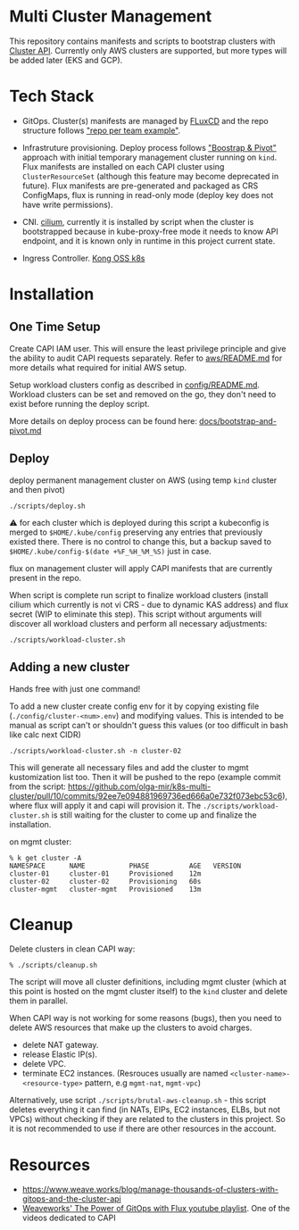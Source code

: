 # Multi Cluster Management

This repository contains manifests and scripts to bootstrap clusters with [Cluster API](https://github.com/kubernetes-sigs/cluster-api). Currently only AWS clusters are supported, but more types will be added later (EKS and GCP).

# Tech Stack

* GitOps. Cluster(s) manifests are managed by [FLuxCD](https://fluxcd.io/) and the repo structure follows ["repo per team example"](https://fluxcd.io/docs/guides/repository-structure/#repo-per-team).

* Infrastruture provisioning. Deploy process follows ["Boostrap & Pivot"](https://cluster-api.sigs.k8s.io/clusterctl/commands/move.html) approach with initial temporary management cluster running on `kind`. Flux manifests are installed on each CAPI cluster using `ClusterResourceSet` (although this feature may become deprecated in future). Flux manifests are pre-generated and packaged as CRS ConfigMaps, flux is running in read-only mode (deploy key does not have write permissions).

* CNI. [cilium](https://cilium.io/), currently it is installed by script when the cluster is bootstrapped because in kube-proxy-free mode it needs to know API endpoint, and it is known only in runtime in this project current state.

* Ingress Controller. [Kong OSS k8s](https://docs.konghq.com/kubernetes-ingress-controller/)

# Installation

## One Time Setup

Create CAPI IAM user. This will ensure the least privilege principle and give the ability to audit CAPI requests separately.
Refer to [aws/README.md](aws/README.md) for more details what required for initial AWS setup.

Setup workload clusters config as described in [config/README.md](config/README.md). Workload clusters can be set and removed on the go, they don't need to exist before running the deploy script.

More details on deploy process can be found here: [docs/bootstrap-and-pivot.md](docs/bootstrap-and-pivot.md)

## Deploy

deploy permanent management cluster on AWS (using temp `kind` cluster and then pivot)
```
./scripts/deploy.sh
```
:warning: for each cluster which is deployed during this script a kubeconfig is merged to `$HOME/.kube/config` preserving any entries that previously existed there. There is no control to change this, but a backup saved to `$HOME/.kube/config-$(date +%F_%H_%M_%S)` just in case.

flux on management cluster will apply CAPI manifests that are currently present in the repo.

When script is complete run script to finalize workload clusters (install cilium which currently is not vi CRS - due to dynamic KAS address) and flux secret (WIP to eliminate this step).
This script without arguments will discover all workload clusters and perform all necessary adjustments:
```
./scripts/workload-cluster.sh
```

## Adding a new cluster

Hands free with just one command!

To add a new cluster create config env for it by copying existing file (`./config/cluster-<num>.env`) and modifying values. This is intended to be manual as script can't or shouldn't guess this values (or too difficult in bash like calc next CIDR)

```
./scripts/workload-cluster.sh -n cluster-02
```

This will generate all necessary files and add the cluster to mgmt kustomization list too. Then it will be pushed to the repo (example commit from the script: https://github.com/olga-mir/k8s-multi-cluster/pull/10/commits/92ee7e094881969736ed666a0e732f073ebc53c6), where flux will apply it and capi will provision it. The `./scripts/workload-cluster.sh` is still waiting for the cluster to come up and finalize the installation.

on mgmt cluster:
```
% k get cluster -A
NAMESPACE      NAME           PHASE          AGE   VERSION
cluster-01     cluster-01     Provisioned    12m
cluster-02     cluster-02     Provisioning   60s
cluster-mgmt   cluster-mgmt   Provisioned    13m
```

# Cleanup

Delete clusters in clean CAPI way:
```
% ./scripts/cleanup.sh
```
The script will move all cluster definitions, including mgmt cluster (which at this point is hosted on the mgmt cluster itself) to the `kind` cluster and delete them in parallel.

When CAPI way is not working for some reasons (bugs), then you need to delete AWS resources that make up the clusters to avoid charges.

* delete NAT gateway.
* release Elastic IP(s).
* delete VPC.
* terminate EC2 instances.
(Resrouces usually are named `<cluster-name>-<resource-type>` pattern, e.g `mgmt-nat`, `mgmt-vpc`)

Alternatively, use script `./scripts/brutal-aws-cleanup.sh` - this script deletes everything it can find (in NATs, EIPs, EC2 instances, ELBs, but not VPCs) without checking if they are related to the clusters in this project. So it is not recommended to use if there are other resources in the account.

# Resources

* https://www.weave.works/blog/manage-thousands-of-clusters-with-gitops-and-the-cluster-api
* [Weaveworks' The Power of GitOps with Flux youtube playlist](https://www.youtube.com/playlist?list=PL9lTuCFNLaD3fI_g-NXWVxopnJ0adn65d). One of the videos dedicated to CAPI
